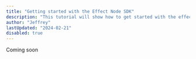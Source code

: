 ```yaml
---
title: "Getting started with the Effect Node SDK"
description: "This tutorial will show how to get started with the effect.ai SDK"
author: "Jeffrey"
lastUpdated: "2024-02-21"
disabled: true
---
```


Coming soon
